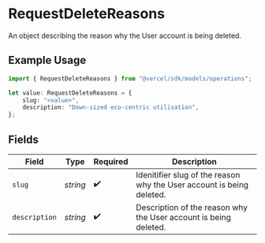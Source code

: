# RequestDeleteReasons

An object describing the reason why the User account is being deleted.

## Example Usage

```typescript
import { RequestDeleteReasons } from "@vercel/sdk/models/operations";

let value: RequestDeleteReasons = {
    slug: "<value>",
    description: "Down-sized eco-centric utilisation",
};
```

## Fields

| Field                                                                 | Type                                                                  | Required                                                              | Description                                                           |
| --------------------------------------------------------------------- | --------------------------------------------------------------------- | --------------------------------------------------------------------- | --------------------------------------------------------------------- |
| `slug`                                                                | *string*                                                              | :heavy_check_mark:                                                    | Idenitifier slug of the reason why the User account is being deleted. |
| `description`                                                         | *string*                                                              | :heavy_check_mark:                                                    | Description of the reason why the User account is being deleted.      |